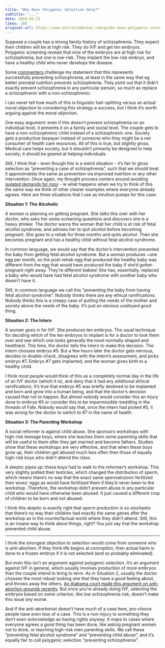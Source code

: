 ```yaml
---
title: "Who Does Polygenic Selection Help?"
subtitle: "..."
date: 2024-02-23
likes: 168
original-url: https://www.astralcodexten.com/p/who-does-polygenic-selection-help
---
```

Suppose a couple has a strong family history of schizophrenia. They expect their children will be at high risk. They do IVF and get ten embryos. Polygenic screening reveals that nine of the embryos are at high risk for schizophrenia, but one is low-risk. They implant the low-risk embryo, and have a healthy child who never develops the disease.

Some [commenters ](https://www.astralcodexten.com/p/its-fair-to-describe-schizophrenia/comment/48577086)challenge my statement that this represents successfully preventing schizophrenia, at least in the same way that eg better prenatal nutrition prevents schizophrenia. They point out that it didn’t exactly prevent schizophrenia in any particular person, so much as replace a schizophrenic with a non-schizophrenic.

I can never tell how much of this is linguistic hair-splitting versus an actual moral objection to considering this strategy a success, but I think it’s worth arguing against the moral objection.

One easy argument: even if this doesn’t prevent schizophrenia on an individual level, it prevents it on a family and social level. The couple gets to have a non-schizophrenic child instead of a schizophrenic one. Society gets a productive taxpayer instead of someone who they might be a net consumer of health care resources. All of this is true, but slightly gross. Medical care helps society, but it shouldn’t primarily be designed to help society; it should be geared at helping individuals.

Still, I think that - even though this is a weird situation - it’s fair to gloss selection as “preventing a case of schizophrenia”, such that we should treat it approximately the same as prevention via improved nutrition or any other intervention. Once again, my thought process centers around avoiding [isolated demands for rigor](https://slatestarcodex.com/2014/08/14/beware-isolated-demands-for-rigor/) \- ie what happens when we try to think of this the same way we think of other clearer examples where everyone already agrees. Here are three situations that I use as intuition pumps for this case:

 **Situation 1: The Alcoholic**

A woman is planning on getting pregnant. She talks this over with her doctor, who asks her some screening questions and discovers she is a heavy drinker. The doctor warns the woman that her child is at risk of fetal alcohol syndrome, and advises her to quit alcohol before becoming pregnant. She goes to a rehab for three months and quits alcohol. Then she becomes pregnant and has a healthy child without fetal alcohol syndrome.

In common language, we would say that the doctor’s intervention prevented the baby from getting fetal alcohol syndrome. But a woman produces ~one egg per month, so the post-rehab egg that produced the healthy baby was different from the egg that would have produced the baby if she’d gotten pregnant right away. They’re different babies! She has, essentially, replaced a baby who would have had fetal alcohol syndrome with another baby who doesn’t have it.

Still, in common language we call this “preventing the baby from having fetal alcohol syndrome”. Nobody thinks there are any ethical ramifications. Nobody thinks this is a creepy case of putting the needs of the mother and society above the needs of the baby. It’s just an obvious unalloyed good thing.

 **Situation 2: The Intern**

A woman goes in for IVF. She produces ten embryos. The usual technique for deciding which of the ten embryos to implant is for a doctor to look them over and see which one looks generally the most normally-shaped and healthiest. This time, the doctor tells the intern to make this decision. The intern chooses embryo #5. But a few hours later the doctor gets nervous, decides to double-check, disagrees with the intern’s assessment, and picks embryo #7. Embryo #7 gets implanted, and the woman gives birth to a healthy child.

I think most people would think of this as a completely normal day in the life of an IVF doctor (which it is), and deny that it had any additional ethical ramifications. It’s true that embryo #5 was briefly destined to be implanted and born and grow into a human being, and that the doctor’s decision caused that not to happen. But almost nobody would consider this an injury done to embryo #5 or consider this to be impermissible meddling in the threads of Fate. Nobody would say that, once the intern had picked #5, it was wrong for the doctor to switch to #7 in the name of health. 

**Situation 3: The Parenting Workshop**

A social reformer is against child abuse. She sponsors workshops with high-risk teenage boys, where she teaches them some parenting skills that will be useful to them after they get married and become fathers. Studies show that these workshops are very effective, and that when these boys grow up, their children get abused much less often then those of equally high-risk boys who didn’t attend the class.

A skeptic pipes up: these boys had to walk to the reformer’s workshop. This very slightly jostled their testicles, which changed the distribution of sperm, which means there’s no way that the exact same spermatozoon fertilized their wives’ eggs as would have fertilized them if they’d never been to the workshop. Therefore, the workshop didn’t prevent abuse in any particular child who would have otherwise been abused. It just caused a different crop of children to be born and not abused.

I think this skeptic is exactly right that sperm production is so stochastic that there’s no way their children had exactly the same genes after the workshop as in the counterfactual world where they didn’t attend. Still, this is an insane way to think about things, right? You just say that the workshop prevented child abuse.

* * *

I think the strongest objection to selection would come from someone who is anti-abortion. If they think life begins at conception, then actual harm is done to a frozen embryo if it is not selected (and so probably eliminated).

But even this isn’t an argument against polygenic selection. It’s an argument against IVF in general, which usually involves production of more embryos than the couple intend to bring to term. As in Situation 2, usually the doctor chooses the most robust looking one that they have a good feeling about, and throws away the others. [An Alabama court made this argument on anti-abortion grounds recently](https://apnews.com/article/alabama-frozen-embryos-ruling-ivf-pause-3ea72dd4494cad3f65c57e751e4c5c3b). But once you’re already doing IVF, selecting the embryos based on some criterion, like low schizophrenia risk, doesn’t make this issue any worse.

And if the anti-abortionist doesn’t have much of a case here, pro-choice people have even less of a case. This is a non-injury to something they don’t even acknowledge as having rights anyway. It maps to cases where everyone agrees a good thing has been done, like asking pregnant women not to drink, or teaching high-risk men parenting skills. We call these “preventing fetal alcohol syndrome” and “preventing child abuse”, and it’s equally fair to call polygenic selection “preventing schizophrenia”.
